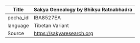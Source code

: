 |Title | Sakya Genealogy by Bhikṣu Ratnabhadra 
| --- | --- 
|pecha_id | IBA8527EA
|language | Tibetan Variant
|Source | https://sakyaresearch.org